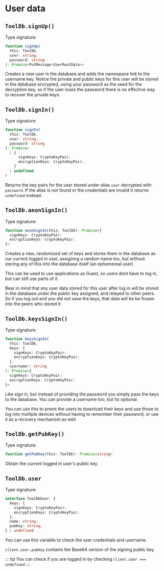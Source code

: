 # User data

## `ToolDb.signUp()`

Type signature:

```ts
function signUp(
  this: ToolDb,
  user: string,
  password: string
): Promise<PutMessage<UserRootData>>
```

Creates a new user in the database and adds the namespace link to the username key. Notice the private and public keys for this user will be stored in the database encrypted, using your password as the seed for the decryption key, so if the user loses the password there is no effective way to recover the private keys.


## `ToolDb.signIn()`

Type signature:

```ts
function signIn(
  this: ToolDb,
  user: string,
  password: string
): Promise<
  | {
      signKeys: CryptoKeyPair;
      encryptionKeys: CryptoKeyPair;
    }
  | undefined
> 
```

Returns the key pairs for the user stored under alias `user` decrypted with `password`. If the alias is not found or the credentials are invalid it returns `undefined` instead.

## `ToolDb.anonSignIn()`

Type signature:

```ts
function anonSignIn(this: ToolDb): Promise<{
  signKeys: CryptoKeyPair;
  encryptionKeys: CryptoKeyPair;
}>
```

Creates a new, randomized set of keys and stores them in the database as our current logged in user, assigning a random name too, but without storing any of this into the database itself (an ephemereal user)

This can be used to use applications as Guest, so users dont have to log in, but can still use parts of it.

Bear in mind that any user data stored for this user after log in *will be* stored in the database under the public key assigned, and relayed to other peers. So if you log out and you did not save the keys, that data will be be frozen into the peers who stored it.

## `ToolDb.keysSignIn()`

Type signature:

```ts
function keysSignIn(
  this: ToolDb,
  keys: {
    signKeys: CryptoKeyPair;
    encryptionKeys: CryptoKeyPair;
  },
  username?: string
): Promise<{
  signKeys: CryptoKeyPair;
  encryptionKeys: CryptoKeyPair;
}>
```

Like sign in, but instead of providing the password you simply pass the keys to the database. You can provide a username too, but its optional.

You can use this to promt the users to download their keys and use those to log into multiple devices without having to remember their password, or use it as a recovery mechanism as well.


## `ToolDb.getPubKey()`

Type signature:

```ts
function getPubKey(this: ToolDb): Promise<string>
```

Obtain the current logged in user's public key.


## `ToolDb.user`

Type signature:

```ts
interface ToolDbUser: {
  keys: {
    signKeys: CryptoKeyPair;
    encryptionKeys: CryptoKeyPair;
  };
  name: string;
  pubKey: string;
} | undefined
```

You can use this variable to check the user credentials and username.

`client.user.pubKey` contains the Base64 version of the signing public key.

::: tip
You can check if you are logged in by checking `client.user === undefined`
:::

